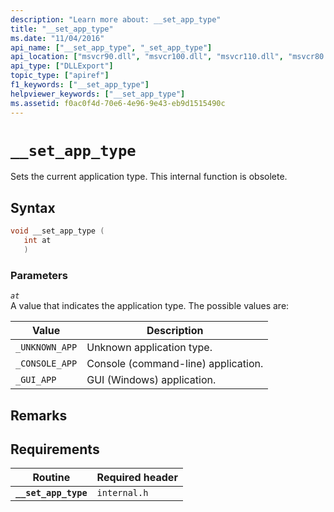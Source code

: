 ```yaml
---
description: "Learn more about: __set_app_type"
title: "__set_app_type"
ms.date: "11/04/2016"
api_name: ["__set_app_type", "_set_app_type"]
api_location: ["msvcr90.dll", "msvcr100.dll", "msvcr110.dll", "msvcr80.dll", "msvcrt.dll", "msvcr120.dll", "msvcr110_clr0400.dll", "api-ms-win-crt-runtime-l1-1-0.dll"]
api_type: ["DLLExport"]
topic_type: ["apiref"]
f1_keywords: ["__set_app_type"]
helpviewer_keywords: ["__set_app_type"]
ms.assetid: f0ac0f4d-70e6-4e96-9e43-eb9d1515490c
---
```

# `__set_app_type`

Sets the current application type. This internal function is obsolete.

## Syntax

```cpp
void __set_app_type (
   int at
   )
```

### Parameters

*`at`*\
A value that indicates the application type. The possible values are:

| Value | Description |
|---|---|
| `_UNKNOWN_APP` | Unknown application type. |
| `_CONSOLE_APP` | Console (command-line) application. |
| `_GUI_APP` | GUI (Windows) application. |

## Remarks

## Requirements

| Routine | Required header |
|---|---|
| **`__set_app_type`** | `internal.h` |
